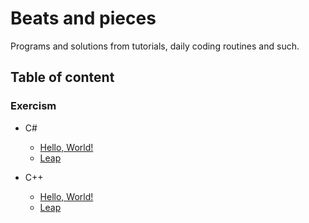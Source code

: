 # Beats and pieces

Programs and solutions from tutorials, daily coding routines and such.

## Table of content

### Exercism

- C#
  - [Hello, World!](./Exercism/csharp/hello-world)
  - [Leap](./Exercism/csharp/leap)

- C++
  - [Hello, World!](./Exercism/cpp/hello-world)
  - [Leap](./Exercism/cpp/leap)

